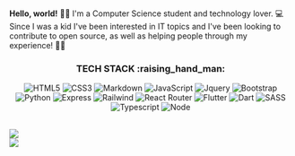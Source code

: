 **Hello, world!** 🧑‍🚀 I'm a Computer Science student and technology lover. 💻 Since I was a kid I've been interested in IT topics and I've been looking to contribute to open source, as well as helping people through my experience! 🐱‍🏍
<div align="center">

<h3>TECH STACK :raising_hand_man:</h3>

![HTML5](https://img.shields.io/badge/-HTML5-1a1a1a?style=for-the-badge&logo=HTML5&logoColor=FF2020)
![CSS3](https://img.shields.io/badge/-CSS3-1a1a1a?style=for-the-badge&logo=CSS3&logoColor=FF2020)
![Markdown](http://img.shields.io/badge/-Markdown-1a1a1a?style=for-the-badge&logo=Markdown&logoColor=FF2020)
![JavaScript](https://img.shields.io/badge/-JavaScript-1a1a1a?style=for-the-badge&logo=javascript&logoColor=FF2020)
![Jquery](https://img.shields.io/badge/jQuery-1a1a1a?style=for-the-badge&logo=jquery&logoColor=FF2020)
![Bootstrap](https://img.shields.io/badge/Bootstrap-1a1a1a?style=for-the-badge&logo=bootstrap&logoColor=FF2020)
![Python](https://img.shields.io/badge/Python-1a1a1a?style=for-the-badge&logo=python&logoColor=FF2020)
![Express](https://img.shields.io/badge/Express.js-1a1a1a?style=for-the-badge&logo=express&logoColor=ff2020)
![Railwind](https://img.shields.io/badge/Tailwind_CSS-1a1a1a?style=for-the-badge&logo=tailwind-css&logoColor=ff2020)
![React Router](https://img.shields.io/badge/React_Router-1a1a1a?style=for-the-badge&logo=react-router&logoColor=ff2020)
![Flutter](https://img.shields.io/badge/Flutter-1a1a1a?style=for-the-badge&logo=flutter&logoColor=ff2020)
![Dart](https://img.shields.io/badge/Dart-1a1a1a?style=for-the-badge&logo=dart&logoColor=ff2020)
![SASS](https://img.shields.io/badge/Sass-1a1a1a?style=for-the-badge&logo=sass&logoColor=ff2020)
![Typescript](https://img.shields.io/badge/TypeScript-1a1a1a?style=for-the-badge&logo=typescript&logoColor=ff2020)
![Node](https://img.shields.io/badge/Node.js-1a1a1a?style=for-the-badge&logo=node.js&logoColor=ff2020)
    
</div>

<br/>

<img src="https://github-readme-stats.vercel.app/api?username=codingastro&title_color=FF2020&text_color=FFFFFF&bg_color=1A1A1A&icon_color=FF2020&show_icons=true">
</img>

<br/>
<img src="src/img/hecho-con-amor-desde-perú.svg"></img>
